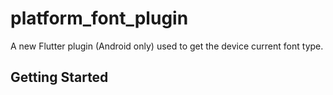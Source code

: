 # platform_font_plugin

A new Flutter plugin (Android only) used to get the device current font type.

## Getting Started

```Install the package
```
